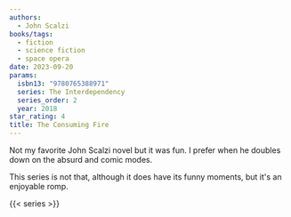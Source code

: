 ```yaml
---
authors:
  - John Scalzi
books/tags:
  - fiction
  - science fiction
  - space opera
date: 2023-09-20
params:
  isbn13: "9780765388971"
  series: The Interdependency
  series_order: 2
  year: 2018
star_rating: 4
title: The Consuming Fire
---
```


Not my favorite John Scalzi novel but it was fun. I prefer when he doubles down on the absurd and comic modes.

This series is not that, although it does have its funny moments, but it's an enjoyable romp.

<!--more-->

{{< series >}}
